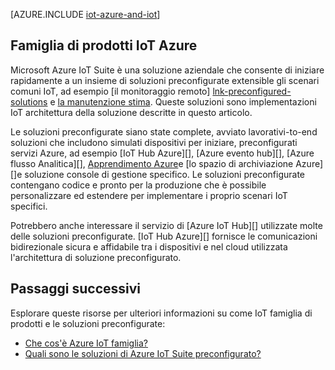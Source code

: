<properties
 pageTitle="Azure soluzioni per Internet di elementi | Microsoft Azure"
 description="Una panoramica delle IoT su Azure inclusi un'architettura di soluzione di esempio e come si riferisce a Azure IoT famiglia di prodotti e soluzioni preconfigurate"
 services=""
 suite="iot-suite"
 documentationCenter=""
 authors="dominicbetts"
 manager="timlt"
 editor=""/>

<tags
 ms.service="iot-suite"
 ms.devlang="na"
 ms.topic="get-started-article"
 ms.tgt_pltfrm="na"
 ms.workload="na"
 ms.date="08/09/2016"
 ms.author="dobett"/>

[AZURE.INCLUDE [iot-azure-and-iot](../../includes/iot-azure-and-iot.md)]

## <a name="azure-iot-suite"></a>Famiglia di prodotti IoT Azure

Microsoft Azure IoT Suite è una soluzione aziendale che consente di iniziare rapidamente a un insieme di soluzioni preconfigurate extensible gli scenari comuni IoT, ad esempio [il monitoraggio remoto] [ lnk-preconfigured-solutions] e [la manutenzione stima][lnk-predictive-maintenance]. Queste soluzioni sono implementazioni IoT architettura della soluzione descritte in questo articolo.

Le soluzioni preconfigurate siano state complete, avviato lavorativi-to-end soluzioni che includono simulati dispositivi per iniziare, preconfigurati servizi Azure, ad esempio [IoT Hub Azure][], [Azure evento hub][], [Azure flusso Analitica][], [Apprendimento Azure][]e [lo spazio di archiviazione Azure][]e soluzione console di gestione specifico. Le soluzioni preconfigurate contengano codice e pronto per la produzione che è possibile personalizzare ed estendere per implementare i proprio scenari IoT specifici.

Potrebbero anche interessare il servizio di [Azure IoT Hub][] utilizzate molte delle soluzioni preconfigurate. [IoT Hub Azure][] fornisce le comunicazioni bidirezionale sicura e affidabile tra i dispositivi e nel cloud utilizzata l'architettura di soluzione preconfigurato.

## <a name="next-steps"></a>Passaggi successivi

Esplorare queste risorse per ulteriori informazioni su come IoT famiglia di prodotti e le soluzioni preconfigurate:

- [Che cos'è Azure IoT famiglia?][lnk-whatissuite]
- [Quali sono le soluzioni di Azure IoT Suite preconfigurato?][lnk-whatarepreconfigured]

[lnk-whatissuite]: iot-suite-overview.md
[lnk-whatarepreconfigured]: iot-suite-what-are-preconfigured-solutions.md

[lnk-preconfigured-solutions]: iot-suite-getstarted-preconfigured-solutions.md
[Hub IoT Azure]: https://azure.microsoft.com/documentation/services/iot-hub/
[Hub evento Azure]: https://azure.microsoft.com/documentation/services/event-hubs/
[Flusso Azure Analitica]: https://azure.microsoft.com/documentation/services/stream-analytics/
[Apprendimento Azure]: https://azure.microsoft.com/documentation/services/machine-learning/
[Spazio di archiviazione Azure]: https://azure.microsoft.com/documentation/services/storage/
[lnk-predictive-maintenance]: iot-suite-predictive-overview.md